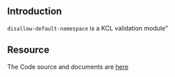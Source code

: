 ## Introduction

`disallow-default-namespace` is a KCL validation module"

## Resource

The Code source and documents are [here](https://github.com/kcl-lang/artifacthub/tree/main/disallow-default-namespace)
